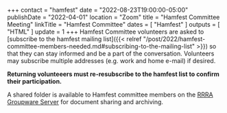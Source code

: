 +++
contact = "hamfest"
date = "2022-08-23T19:00:00-05:00"
publishDate = "2022-04-01"
location = "Zoom"
title = "Hamfest Committee Meeting"
linkTitle = "Hamfest Committee"
dates = [ "Hamfest" ]
outputs = [ "HTML" ]
update = 1
+++
Hamfest Committee volunteers are asked to [subscribe to the hamfest
mailing list]({{< relref "/post/2022/hamfest-committee-members-needed.md#subscribing-to-the-mailing-list" >}})
so that they can stay informed and be a part of the
conversation. Volunteers may subscribe multiple addresses
(e.g. work and home e-mail) if desired.

**Returning volunteeers must re-resubscribe to the hamfest list to
confirm their participation.**

A shared folder is available to Hamfest committee
members on the <a href="https://cloud.rrra.org" rel="nofollow">RRRA
Groupware Server</a> for document sharing and archiving.
